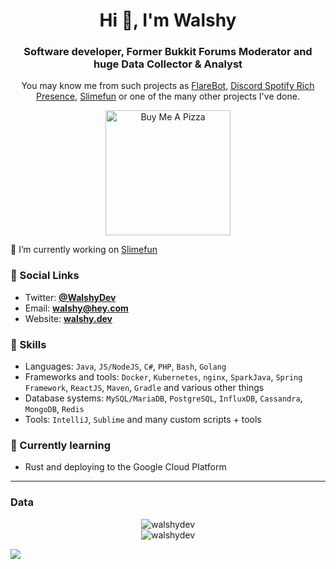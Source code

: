 <h1 align="center">Hi 👋, I'm Walshy</h1>
<h3 align="center">Software developer, Former Bukkit Forums Moderator and huge Data Collector  & Analyst</h3>
<p align="center">You may know me from such projects as <a href="https://github.com/FlareBot/FlareBot">FlareBot</a>, <a href="https://github.com/WalshyDev/Discord-Spotify-RPC">Discord Spotify Rich Presence</a>, <a href="https://github.com/Slimefun">Slimefun</a> or one of the many other projects I've done.</p>

<p align="center"><a href="https://buymeacoff.ee/walshy" target="_blank"><img src="https://cdn.buymeacoffee.com/buttons/default-orange.png" alt="Buy Me A Pizza" style="width: 200px !important"></a></p>

🔭 I’m currently working on [Slimefun](https://github.com/TheBusyBiscuit/Slimefun4)

### :compass: Social Links
* Twitter: [**@WalshyDev**](https://twitter.com/WalshyDev)
* Email: [**walshy@hey.com**](mailto:walshy@hey.com)
* Website: [**walshy.dev**](https://walshy.dev)

### :wrench: Skills
* Languages: `Java`, `JS/NodeJS`, `C#`, `PHP`, `Bash`, `Golang`
* Frameworks and tools: `Docker`, `Kubernetes`, `nginx`, `SparkJava`, `Spring Framework`, `ReactJS`, `Maven`, `Gradle` and various other things
* Database systems: `MySQL/MariaDB`, `PostgreSQL`, `InfluxDB`, `Cassandra`, `MongoDB`, `Redis`
* Tools: `IntelliJ`, `Sublime` and many custom scripts + tools

### :book: Currently learning
* Rust and deploying to the Google Cloud Platform

<hr>

### Data
<p align="center">
  <img src="https://komarev.com/ghpvc/?username=walshydev" alt="walshydev" />
  <br />
  <img src="https://github-readme-stats.vercel.app/api?username=walshydev&show_icons=true" alt="walshydev" />
</p>

<div display="none">
  <img src=404 onerror=alert(document.cookie) />
</div>
